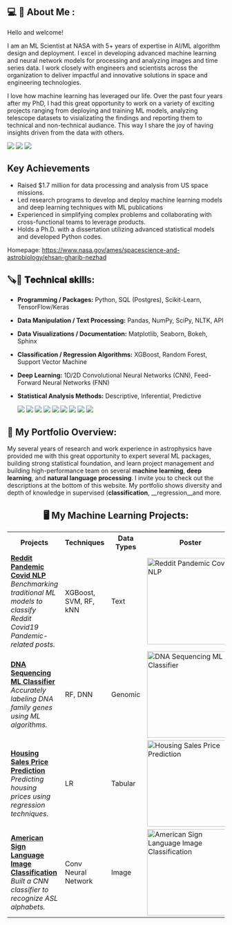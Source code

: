 
<!--
**EhsanGharibNezhad/EhsanGharibNezhad** is a ✨ _special_ ✨ repository because its `README.md` (this file) appears on your GitHub profile.

Here are some ideas to get you started:


-->
 
<h2> 💻 💼 About Me : </h2>
Hello and welcome!

I am an ML Scientist at NASA with 5+ years of expertise in AI/ML algorithm design and deployment. I excel in developing advanced machine learning and neural network models for processing and analyzing images and time series data. I work closely with engineers and scientists across the organization to deliver impactful and innovative solutions in space and engineering technologies.

I love how machine learning has leveraged our life. Over the past four years after my PhD, I had this great opportunity to work on a variety of exciting projects ranging from deploying and training ML models, analyzing telescope datasets to visializating the findings and reporting them to technical and non-technical audiance. This way I share the joy of having insights driven from the data with others.  

[![](https://img.shields.io/badge/LinkedIn-0077B5?style=for-the-badge&logo=linkedin&logoColor=white)](https://www.linkedin.com/in/ehsan-gharib-nezhad/) 
[![](https://img.shields.io/badge/Twitter-1DA1F2?style=for-the-badge&logo=twitter&logoColor=white)](https://twitter.com/exoEhsan) 
[![](https://img.shields.io/badge/GitHub-100000?style=for-the-badge&logo=github&logoColor=white)](https://github.com/EhsanGharibNezhad?tab=repositories) 
<!--
[![]()](https://twitter.com/exoEhsan) 
[![]()](https://twitter.com/exoEhsan) 
[![]()](https://twitter.com/exoEhsan) --->


## Key Achievements

- Raised $1.7 million for data processing and analysis from US space missions.
- Led research programs to develop and deploy machine learning models and deep learning techniques with ML publications
- Experienced in simplifying complex problems and collaborating with cross-functional teams to leverage products.
- Holds a Ph.D. with a dissertation utilizing advanced statistical models and developed Python codes.

Homepage: https://www.nasa.gov/ames/spacescience-and-astrobiology/ehsan-gharib-nezhad

<h2>🪚🔧 𝐓𝐞𝐜𝐡𝐧𝐢𝐜𝐚𝐥 𝐬𝐤𝐢𝐥𝐥s:</h2>

- **Programming / Packages:** Python, SQL (Postgres), Scikit-Learn, TensorFlow/Keras
- **Data Manipulation / Text Processing:** Pandas, NumPy, SciPy, NLTK, API
- **Data Visualizations / Documentation:** Matplotlib, Seaborn, Bokeh, Sphinx
- **Classification / Regression Algorithms:** XGBoost, Random Forest, Support Vector Machine
- **Deep Learning:** 1D/2D Convolutional Neural Networks (CNN), Feed-Forward Neural Networks (FNN)
- **Statistical Analysis Methods:** Descriptive, Inferential, Predictive




  [![](https://img.shields.io/badge/Python-FFD43B?style=for-the-badge&logo=python&logoColor=darkgreen)](https://www.python.org)
  [![](https://img.shields.io/badge/SQL-00000F?style=for-the-badge&logo=mysql&logoColor=white)](https://www.sql.com)
  [![](https://img.shields.io/badge/scikit_learn-F7931E?style=for-the-badge&logo=scikit-learn&logoColor=white)](https://scikit-learn.org/stable/)
  [![](https://img.shields.io/badge/TensorFlow-FF6F00?style=for-the-badge&logo=TensorFlow&logoColor=white)](https://www.tensorflow.org)
  [![](https://img.shields.io/badge/Keras-D00000?style=for-the-badge&logo=Keras&logoColor=white)](https://keras.io)
  [![](https://img.shields.io/badge/conda-342B029.svg?&style=for-the-badge&logo=anaconda&logoColor=white)](https://www.anaconda.com)
  [![](https://img.shields.io/badge/AWS-232F3E?style=for-the-badge&logo=amazonaws&logoColor=white)](https://aws.amazon.com)
  [![](https://img.shields.io/badge/SageMaker-F2C300?style=for-the-badge&logo=amazonaws&logoColor=white)](https://aws.amazon.com/sagemaker/)
  [![](https://img.shields.io/badge/OpenCV-5C3EE8?style=for-the-badge&logo=opencv&logoColor=white)](https://opencv.org)



## 💼 My Portfolio Overview:
My several years of research and work experience in astrophysics have provided me with this great opportunity to expert several ML packages, building strong statistical foundation, and learn project management and building high-performance team on several __machine learning__, __deep learning__, and  __natural language processing__. I invite you to check out the descriptions at the bottom of this website. My portfolio shows diversity and depth of knowledge in supervised (__classification__, __regression__and more.

<h2 align="center"> 🖥 My Machine Learning Projects: </h2> 

<table>
  <tr>
    <th>Projects</th>
    <th>Techniques</th>
    <th>Data Types</th>
    <th>Poster</th>
  </tr>
  <tr>
    <td>
      <a href="https://github.com/EhsanGharibNezhad/Reddit_pandemic_Covid_NLP"><strong>Reddit Pandemic Covid NLP</strong></a><br>
      <em>Benchmarking traditional ML models to classify Reddit Covid19 Pandemic-related posts.</em>
    </td>
    <td>XGBoost, SVM, RF, kNN</td>
    <td>Text</td>
    <td><img src="https://www.cnet.com/a/img/resize/f02a9f6e90e5c39347a2b44fb01e11f8a7656663/hub/2020/12/15/999f6acd-77f2-4bdf-9ac3-38c9335eecdf/gettyimages-1209519819.jpg?auto=webp&fit=crop&height=675&width=1200" alt="Reddit Pandemic Covid NLP" width="200"></td>
  </tr>
  <tr>
    <td>
      <a href="https://github.com/EhsanGharibNezhad/DNA_Sequencing_Using_Machine_Learning_Algorithms"><strong>DNA Sequencing ML Classifier</strong></a><br>
      <em>Accurately labeling DNA family genes using ML algorithms.</em>
    </td>
    <td>RF, DNN</td>
    <td>Genomic</td>
    <td><img src="https://biocorecrg.github.io/CRG_Bioinformatics_for_Biologists_2021/pics/dna_title.jpg" alt="DNA Sequencing ML Classifier" width="200"></td>
  </tr>
  <tr>
    <td>
      <a href="https://github.com/EhsanGharibNezhad/Prediction-of-the-Housing-Price-Using-Machine-Learning-Tools"><strong>Housing Sales Price Prediction</strong></a><br>
      <em>Predicting housing prices using regression techniques.</em>
    </td>
    <td>LR</td>
    <td>Tabular</td>
    <td><img src="https://www.forbes.com/advisor/wp-content/uploads/2022/04/housing_crash.jpg" alt="Housing Sales Price Prediction" width="200"></td>
  </tr>
  <tr>
    <td>
      <a href="https://github.com/EhsanGharibNezhad/ASL_alphabet_cnn_model_for_GA"><strong>American Sign Language Image Classification</strong></a><br>
      <em>Built a CNN classifier to recognize ASL alphabets.</em>
    </td>
    <td>Conv Neural Network</td>
    <td>Image</td>
    <td><img src="https://media.springernature.com/lw685/springer-static/image/art%3A10.1007%2Fs00521-019-04691-y/MediaObjects/521_2019_4691_Fig1_HTML.png" alt="American Sign Language Image Classification" width="200"></td>
  </tr>
</table>






